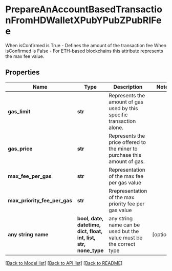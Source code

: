 # PrepareAnAccountBasedTransactionFromHDWalletXPubYPubZPubRIFee

When isConfirmed is True - Defines the amount of the transaction fee When isConfirmed is False - For ETH-based blockchains this attribute represents the max fee value.

## Properties
Name | Type | Description | Notes
------------ | ------------- | ------------- | -------------
**gas_limit** | **str** | Represents the amount of gas used by this specific transaction alone. | 
**gas_price** | **str** | Represents the price offered to the miner to purchase this amount of gas. | 
**max_fee_per_gas** | **str** | Representation of the max fee per gas value | 
**max_priority_fee_per_gas** | **str** | Rrepresentation of the max priority fee per gas value | 
**any string name** | **bool, date, datetime, dict, float, int, list, str, none_type** | any string name can be used but the value must be the correct type | [optional]

[[Back to Model list]](../README.md#documentation-for-models) [[Back to API list]](../README.md#documentation-for-api-endpoints) [[Back to README]](../README.md)


